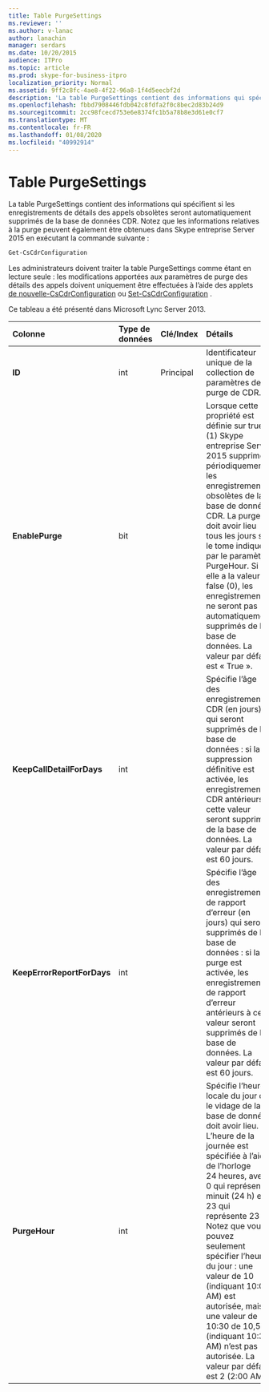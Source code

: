 ```yaml
---
title: Table PurgeSettings
ms.reviewer: ''
ms.author: v-lanac
author: lanachin
manager: serdars
ms.date: 10/20/2015
audience: ITPro
ms.topic: article
ms.prod: skype-for-business-itpro
localization_priority: Normal
ms.assetid: 9ff2c8fc-4ae8-4f22-96a8-1f4d5eecbf2d
description: 'La table PurgeSettings contient des informations qui spécifient si les enregistrements de détails des appels obsolètes seront automatiquement supprimés de la base de données CDR. Notez que les informations relatives à la purge peuvent également être obtenues dans Skype entreprise Server 2015 en exécutant la commande suivante :'
ms.openlocfilehash: fbbd7908446fdb042c8fdfa2f0c8bec2d83b24d9
ms.sourcegitcommit: 2cc98fcecd753e6e8374fc1b5a78b8e3d61e0cf7
ms.translationtype: MT
ms.contentlocale: fr-FR
ms.lasthandoff: 01/08/2020
ms.locfileid: "40992914"
---
```

# <a name="purgesettings-table"></a>Table PurgeSettings
 
La table PurgeSettings contient des informations qui spécifient si les enregistrements de détails des appels obsolètes seront automatiquement supprimés de la base de données CDR. Notez que les informations relatives à la purge peuvent également être obtenues dans Skype entreprise Server 2015 en exécutant la commande suivante :
  
```PowerShell
Get-CsCdrConfiguration
```

Les administrateurs doivent traiter la table PurgeSettings comme étant en lecture seule : les modifications apportées aux paramètres de purge des détails des appels doivent uniquement être effectuées à l’aide des applets [de nouvelle-CsCdrConfiguration](https://docs.microsoft.com/powershell/module/skype/new-cscdrconfiguration?view=skype-ps) ou [Set-CsCdrConfiguration](https://docs.microsoft.com/powershell/module/skype/set-cscdrconfiguration?view=skype-ps) .
  
Ce tableau a été présenté dans Microsoft Lync Server 2013.
  
|**Colonne**|**Type de données**|**Clé/Index**|**Détails**|
|:-----|:-----|:-----|:-----|
|**ID** <br/> |int  <br/> |Principal  <br/> |Identificateur unique de la collection de paramètres de purge de CDR.  <br/> |
|**EnablePurge** <br/> |bit  <br/> ||Lorsque cette propriété est définie sur true (1) Skype entreprise Server 2015 supprime périodiquement les enregistrements obsolètes de la base de données CDR. La purge doit avoir lieu tous les jours sur le tome indiqué par le paramètre PurgeHour. Si elle a la valeur false (0), les enregistrements ne seront pas automatiquement supprimés de la base de données. La valeur par défaut est « True ».  <br/> |
|**KeepCallDetailForDays** <br/> |int  <br/> ||Spécifie l’âge des enregistrements CDR (en jours) qui seront supprimés de la base de données : si la suppression définitive est activée, les enregistrements CDR antérieurs à cette valeur seront supprimés de la base de données. La valeur par défaut est 60 jours.  <br/> |
|**KeepErrorReportForDays** <br/> |int  <br/> ||Spécifie l’âge des enregistrements de rapport d’erreur (en jours) qui seront supprimés de la base de données : si la purge est activée, les enregistrements de rapport d’erreur antérieurs à cette valeur seront supprimés de la base de données. La valeur par défaut est 60 jours.  <br/> |
|**PurgeHour** <br/> |int  <br/> ||Spécifie l’heure locale du jour où le vidage de la base de données doit avoir lieu. L’heure de la journée est spécifiée à l’aide de l’horloge 24 heures, avec 0 qui représente minuit (24 h) et 23 qui représente 23 h. Notez que vous pouvez seulement spécifier l’heure du jour : une valeur de 10 (indiquant 10:00 AM) est autorisée, mais une valeur de 10:30 de 10,5 (indiquant 10:30 AM) n’est pas autorisée. La valeur par défaut est 2 (2:00 AM).  <br/> |
   

